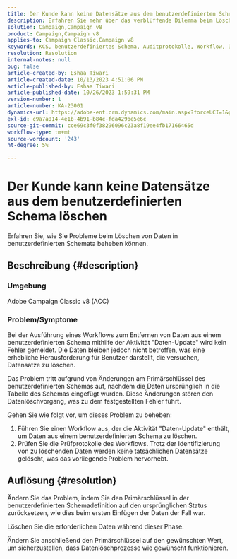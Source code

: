 ```yaml
---
title: Der Kunde kann keine Datensätze aus dem benutzerdefinierten Schema löschen
description: Erfahren Sie mehr über das verblüffende Dilemma beim Löschen von Daten in benutzerdefinierten Schemas. Machen Sie sich mit den Herausforderungen vertraut, vor denen Workflows trotz fehlerfreier Ausführung nicht in der Lage sind, Daten zu löschen.
solution: Campaign,Campaign v8
product: Campaign,Campaign v8
applies-to: Campaign Classic,Campaign v8
keywords: KCS, benutzerdefiniertes Schema, Auditprotokolle, Workflow, Datenlöschung, Primärer Schlüssel, Adobe Campaign Classic v8, ACC, Fehlerbehebung
resolution: Resolution
internal-notes: null
bug: false
article-created-by: Eshaa Tiwari
article-created-date: 10/13/2023 4:51:06 PM
article-published-by: Eshaa Tiwari
article-published-date: 10/26/2023 1:59:31 PM
version-number: 1
article-number: KA-23001
dynamics-url: https://adobe-ent.crm.dynamics.com/main.aspx?forceUCI=1&pagetype=entityrecord&etn=knowledgearticle&id=ebf9b4ad-e869-ee11-9ae7-6045bd006a22
exl-id: c9a7a014-4e1b-4b91-b84c-fda429be5e6c
source-git-commit: cce69c3f0f38296096c23a8f19ee4fb17166465d
workflow-type: tm+mt
source-wordcount: '243'
ht-degree: 5%

---
```


# Der Kunde kann keine Datensätze aus dem benutzerdefinierten Schema löschen


Erfahren Sie, wie Sie Probleme beim Löschen von Daten in benutzerdefinierten Schemata beheben können.

## Beschreibung {#description}


### Umgebung

Adobe Campaign Classic v8 (ACC)

### Problem/Symptome

Bei der Ausführung eines Workflows zum Entfernen von Daten aus einem benutzerdefinierten Schema mithilfe der Aktivität &quot;Daten-Update&quot; wird kein Fehler gemeldet. Die Daten bleiben jedoch nicht betroffen, was eine erhebliche Herausforderung für Benutzer darstellt, die versuchen, Datensätze zu löschen.

Das Problem tritt aufgrund von Änderungen am Primärschlüssel des benutzerdefinierten Schemas auf, nachdem die Daten ursprünglich in die Tabelle des Schemas eingefügt wurden. Diese Änderungen stören den Datenlöschvorgang, was zu dem festgestellten Fehler führt.

Gehen Sie wie folgt vor, um dieses Problem zu beheben:

1. Führen Sie einen Workflow aus, der die Aktivität &quot;Daten-Update&quot; enthält, um Daten aus einem benutzerdefinierten Schema zu löschen.
2. Prüfen Sie die Prüfprotokolle des Workflows. Trotz der Identifizierung von zu löschenden Daten werden keine tatsächlichen Datensätze gelöscht, was das vorliegende Problem hervorhebt.



## Auflösung {#resolution}


Ändern Sie das Problem, indem Sie den Primärschlüssel in der benutzerdefinierten Schemadefinition auf den ursprünglichen Status zurücksetzen, wie dies beim ersten Einfügen der Daten der Fall war.

Löschen Sie die erforderlichen Daten während dieser Phase.

Ändern Sie anschließend den Primärschlüssel auf den gewünschten Wert, um sicherzustellen, dass Datenlöschprozesse wie gewünscht funktionieren.
